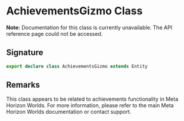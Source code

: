 # AchievementsGizmo Class

**Note:** Documentation for this class is currently unavailable. The API reference page could not be accessed.

## Signature

```typescript
export declare class AchievementsGizmo extends Entity
```

## Remarks

This class appears to be related to achievements functionality in Meta Horizon Worlds. For more information, please refer to the main Meta Horizon Worlds documentation or contact support.